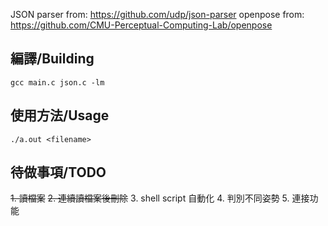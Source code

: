 JSON parser from: https://github.com/udp/json-parser
openpose from: https://github.com/CMU-Perceptual-Computing-Lab/openpose

編譯/Building
-
`gcc main.c json.c -lm`

使用方法/Usage
-
`./a.out <filename>`

待做事項/TODO
-
~~1. 讀檔案~~
~~2. 連續讀檔案後刪除~~
3. shell script 自動化
4. 判別不同姿勢
5. 連接功能
